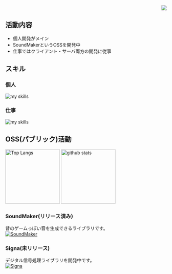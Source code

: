 <div align="right">
  <img src="https://komarev.com/ghpvc/?username=AutumnSky1010" />
</div>

## 活動内容
- 個人開発がメイン
- SoundMakerというOSSを開発中
- 仕事ではクライアント・サーバ両方の開発に従事

<!-- https://arc.net/l/quote/zizyykfh -->
## スキル
### 個人
<img alt="my skills" src="https://skillicons.dev/icons?theme=dark&perline=7&i=cs,bash,c,python,docker,azure,godot" />  

### 仕事
<img alt="my skills" src="https://skillicons.dev/icons?theme=dark&perline=7&i=cs,bash,docker,rust,ts,nuxt" />  

## OSS(パブリック)活動
<div align="left"> 
  <img alt="Top Langs" height="170px" src="https://github-readme-stats.vercel.app/api?username=AutumnSky1010&theme=vue-dark&layout=compact" />
  <img alt="github stats" height="170px" src="https://github-readme-stats.vercel.app/api/top-langs/?username=AutumnSky1010&theme=vue-dark&layout=compact" />
</div>

### SoundMaker(リリース済み)
昔のゲームっぽい音を生成できるライブラリです。  
[![SoundMaker](https://github-readme-stats.vercel.app/api/pin/?username=AutumnSky1010&repo=SoundMaker&theme=vue-dark)](https://github.com/AutumnSky1010/SoundMaker)

### Signa(未リリース)
デジタル信号処理ライブラリを開発中です。  
[![Signa](https://github-readme-stats.vercel.app/api/pin/?username=AutumnSky1010&repo=Signa&theme=vue-dark)](https://github.com/AutumnSky1010/Signa)

